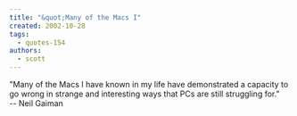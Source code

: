 ```yaml
---
title: "&quot;Many of the Macs I"
created: 2002-10-28
tags: 
  - quotes-154
authors: 
  - scott
---
```


"Many of the Macs I have known in my life have demonstrated a capacity to go wrong in strange and interesting ways that PCs are still struggling for."  
\-- Neil Gaiman
